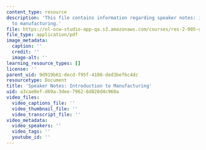 ```yaml
---
content_type: resource
description: 'This file contains information regarding speaker notes: introduction
  to manufacturing.'
file: https://ol-ocw-studio-app-qa.s3.amazonaws.com/courses/res-2-005-girls-who-build-make-your-own-wearables-workshop-spring-2015/a3cae0efd69a3dee79626d820d4c960a_MITRES_2_005S15_IntSpeaker.pdf
file_type: application/pdf
image_metadata:
  caption: ''
  credit: ''
  image-alt: ''
learning_resource_types: []
license: ''
parent_uid: 9d919b61-decd-f95f-4108-ded3bef6c4dc
resourcetype: Document
title: 'Speaker Notes: Introduction to Manufacturing'
uid: a3cae0ef-d69a-3dee-7962-6d820d4c960a
video_files:
  video_captions_file: ''
  video_thumbnail_file: ''
  video_transcript_file: ''
video_metadata:
  video_speakers: ''
  video_tags: ''
  youtube_id: ''
---
```

